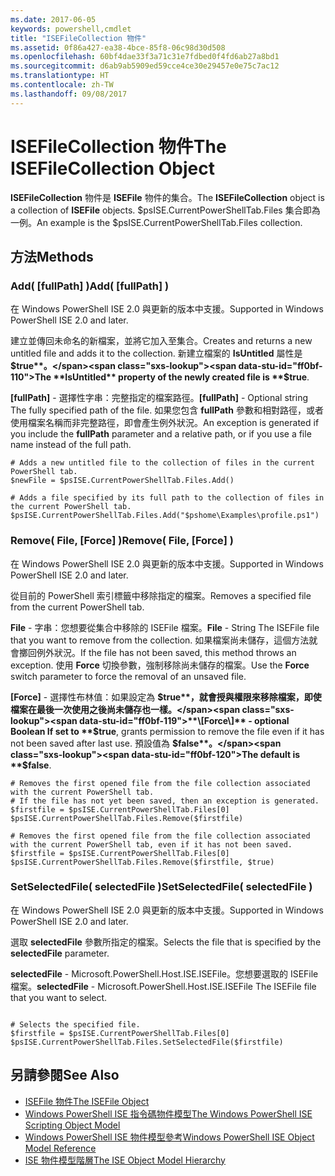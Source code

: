 ```yaml
---
ms.date: 2017-06-05
keywords: powershell,cmdlet
title: "ISEFileCollection 物件"
ms.assetid: 0f86a427-ea38-4bce-85f8-06c98d30d508
ms.openlocfilehash: 60bf4dae33f3a71c31e7fdbed0f4fd6ab27a8bd1
ms.sourcegitcommit: d6ab9ab5909ed59cce4ce30e29457e0e75c7ac12
ms.translationtype: HT
ms.contentlocale: zh-TW
ms.lasthandoff: 09/08/2017
---
```

# <a name="the-isefilecollection-object"></a><span data-ttu-id="ff0bf-103">ISEFileCollection 物件</span><span class="sxs-lookup"><span data-stu-id="ff0bf-103">The ISEFileCollection Object</span></span>
  <span data-ttu-id="ff0bf-104">**ISEFileCollection** 物件是 **ISEFile** 物件的集合。</span><span class="sxs-lookup"><span data-stu-id="ff0bf-104">The **ISEFileCollection** object is a collection of **ISEFile** objects.</span></span> <span data-ttu-id="ff0bf-105">$psISE.CurrentPowerShellTab.Files 集合即為一例。</span><span class="sxs-lookup"><span data-stu-id="ff0bf-105">An example is the $psISE.CurrentPowerShellTab.Files collection.</span></span>

## <a name="methods"></a><span data-ttu-id="ff0bf-106">方法</span><span class="sxs-lookup"><span data-stu-id="ff0bf-106">Methods</span></span>

### <a name="add-fullpath-"></a><span data-ttu-id="ff0bf-107">Add\( \[fullPath\] \)</span><span class="sxs-lookup"><span data-stu-id="ff0bf-107">Add\( \[fullPath\] \)</span></span>
  <span data-ttu-id="ff0bf-108">在 Windows PowerShell ISE 2.0 與更新的版本中支援。</span><span class="sxs-lookup"><span data-stu-id="ff0bf-108">Supported in Windows PowerShell ISE 2.0 and later.</span></span> 

 <span data-ttu-id="ff0bf-109">建立並傳回未命名的新檔案，並將它加入至集合。</span><span class="sxs-lookup"><span data-stu-id="ff0bf-109">Creates and returns a new untitled file and adds it to the collection.</span></span> <span data-ttu-id="ff0bf-110">新建立檔案的 **IsUntitled** 屬性是 **$true**。</span><span class="sxs-lookup"><span data-stu-id="ff0bf-110">The **IsUntitled** property of the newly created file is **$true**.</span></span>

 <span data-ttu-id="ff0bf-111">**\[fullPath\]** - 選擇性字串：完整指定的檔案路徑。</span><span class="sxs-lookup"><span data-stu-id="ff0bf-111">**\[fullPath\]** - Optional string The fully specified path of the file.</span></span> <span data-ttu-id="ff0bf-112">如果您包含 **fullPath** 參數和相對路徑，或者使用檔案名稱而非完整路徑，即會產生例外狀況。</span><span class="sxs-lookup"><span data-stu-id="ff0bf-112">An exception is generated if you include the **fullPath** parameter and a relative path, or if you use a file name instead of the full path.</span></span>

```
# Adds a new untitled file to the collection of files in the current PowerShell tab.
$newFile = $psISE.CurrentPowerShellTab.Files.Add()

# Adds a file specified by its full path to the collection of files in the current PowerShell tab.
$psISE.CurrentPowerShellTab.Files.Add("$pshome\Examples\profile.ps1")

```

### <a name="remove-file-force-"></a><span data-ttu-id="ff0bf-113">Remove\( File, \[Force\] \)</span><span class="sxs-lookup"><span data-stu-id="ff0bf-113">Remove\( File, \[Force\] \)</span></span>
  <span data-ttu-id="ff0bf-114">在 Windows PowerShell ISE 2.0 與更新的版本中支援。</span><span class="sxs-lookup"><span data-stu-id="ff0bf-114">Supported in Windows PowerShell ISE 2.0 and later.</span></span> 

 <span data-ttu-id="ff0bf-115">從目前的 PowerShell 索引標籤中移除指定的檔案。</span><span class="sxs-lookup"><span data-stu-id="ff0bf-115">Removes a specified file from the current PowerShell tab.</span></span>

 <span data-ttu-id="ff0bf-116">**File** - 字串：您想要從集合中移除的 ISEFile 檔案。</span><span class="sxs-lookup"><span data-stu-id="ff0bf-116">**File** - String The ISEFile file that you want to remove from the collection.</span></span> <span data-ttu-id="ff0bf-117">如果檔案尚未儲存，這個方法就會擲回例外狀況。</span><span class="sxs-lookup"><span data-stu-id="ff0bf-117">If the file has not been saved, this method throws an exception.</span></span> <span data-ttu-id="ff0bf-118">使用 **Force** 切換參數，強制移除尚未儲存的檔案。</span><span class="sxs-lookup"><span data-stu-id="ff0bf-118">Use the **Force** switch parameter to force the removal of an unsaved file.</span></span>

 <span data-ttu-id="ff0bf-119">**\[Force\]** - 選擇性布林值：如果設定為 **$true**，就會授與權限來移除檔案，即使檔案在最後一次使用之後尚未儲存也一樣。</span><span class="sxs-lookup"><span data-stu-id="ff0bf-119">**\[Force\]** - optional Boolean If set to **$true**, grants permission to remove the file even if it has not been saved after last use.</span></span> <span data-ttu-id="ff0bf-120">預設值為 **$false**。</span><span class="sxs-lookup"><span data-stu-id="ff0bf-120">The default is **$false**.</span></span>

```
# Removes the first opened file from the file collection associated with the current PowerShell tab.
# If the file has not yet been saved, then an exception is generated.
$firstfile = $psISE.CurrentPowerShellTab.Files[0]
$psISE.CurrentPowerShellTab.Files.Remove($firstfile)

# Removes the first opened file from the file collection associated with the current PowerShell tab, even if it has not been saved.
$firstfile = $psISE.CurrentPowerShellTab.Files[0]
$psISE.CurrentPowerShellTab.Files.Remove($firstfile, $true)
```

### <a name="setselectedfile-selectedfile-"></a><span data-ttu-id="ff0bf-121">SetSelectedFile\( selectedFile \)</span><span class="sxs-lookup"><span data-stu-id="ff0bf-121">SetSelectedFile\( selectedFile \)</span></span>
  <span data-ttu-id="ff0bf-122">在 Windows PowerShell ISE 2.0 與更新的版本中支援。</span><span class="sxs-lookup"><span data-stu-id="ff0bf-122">Supported in Windows PowerShell ISE 2.0 and later.</span></span> 

 <span data-ttu-id="ff0bf-123">選取 **selectedFile** 參數所指定的檔案。</span><span class="sxs-lookup"><span data-stu-id="ff0bf-123">Selects the file that is specified by the **selectedFile** parameter.</span></span>

 <span data-ttu-id="ff0bf-124">**selectedFile** - Microsoft.PowerShell.Host.ISE.ISEFile。您想要選取的 ISEFile 檔案。</span><span class="sxs-lookup"><span data-stu-id="ff0bf-124">**selectedFile** - Microsoft.PowerShell.Host.ISE.ISEFile The ISEFile file that you want to select.</span></span>

```

# Selects the specified file.
$firstfile = $psISE.CurrentPowerShellTab.Files[0]
$psISE.CurrentPowerShellTab.Files.SetSelectedFile($firstfile)

```

## <a name="see-also"></a><span data-ttu-id="ff0bf-125">另請參閱</span><span class="sxs-lookup"><span data-stu-id="ff0bf-125">See Also</span></span>
- [<span data-ttu-id="ff0bf-126">ISEFile 物件</span><span class="sxs-lookup"><span data-stu-id="ff0bf-126">The ISEFile Object</span></span>](The-ISEFile-Object.md) 
- [<span data-ttu-id="ff0bf-127">Windows PowerShell ISE 指令碼物件模型</span><span class="sxs-lookup"><span data-stu-id="ff0bf-127">The Windows PowerShell ISE Scripting Object Model</span></span>](The-Windows-PowerShell-ISE-Scripting-Object-Model.md) 
- [<span data-ttu-id="ff0bf-128">Windows PowerShell ISE 物件模型參考</span><span class="sxs-lookup"><span data-stu-id="ff0bf-128">Windows PowerShell ISE Object Model Reference</span></span>](Windows-PowerShell-ISE-Object-Model-Reference.md) 
- [<span data-ttu-id="ff0bf-129">ISE 物件模型階層</span><span class="sxs-lookup"><span data-stu-id="ff0bf-129">The ISE Object Model Hierarchy</span></span>](The-ISE-Object-Model-Hierarchy.md)

